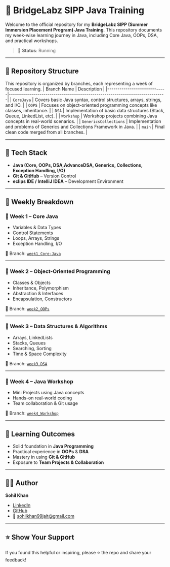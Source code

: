 # 🌉 BridgeLabz SIPP Java Training

Welcome to the official repository for my **BridgeLabz SIPP (Summer Immersion Placement Program) Java Training**. This repository documents my week-wise learning journey in Java, including Core Java, OOPs, DSA, and practical workshops.

> 📌 **Status**: Running

---

## 📁 Repository Structure

This repository is organized by branches, each representing a week of focused learning.
| Branch Name                  | Description                                                                 |
|-----------------------------|-----------------------------------------------------------------------------|
| `CoreJava`           | Covers basic Java syntax, control structures, arrays, strings, and I/O.     |
| `OOPS`                | Focuses on object-oriented programming concepts like classes, inheritance.  |
| `DSA`                 | Implementation of basic data structures (Stack, Queue, LinkedList, etc).    |
| `Workshop`            | Workshop projects combining Java concepts in real-world scenarios.          |
| `GenericsCollections` | Implementation and problems of Generics and Collections Framework in Java.               |
| `main`                      | Final clean code merged from all branches.                                  |

---

## 🚀 Tech Stack

- **Java (Core, OOPs, DSA,AdvanceDSA, Generics, Collections, Exception Handling, I/O)**
- **Git & GitHub** – Version Control
- **eclips IDE / IntelliJ IDEA** – Development Environment

---

## 📌 Weekly Breakdown

### 🔹 Week 1 – Core Java
- Variables & Data Types
- Control Statements
- Loops, Arrays, Strings
- Exception Handling, I/O

📂 Branch: [`week1_Core-Java`](https://github.com/sohil-khann/BridgeLabz-SIPP-Training/tree/week1_Core-Java)

---

### 🔹 Week 2 – Object-Oriented Programming
- Classes & Objects
- Inheritance, Polymorphism
- Abstraction & Interfaces
- Encapsulation, Constructors

📂 Branch: [`week2_OOPs`](https://github.com/sohil-khann/BridgeLabz-SIPP-Training/tree/week2_OOPs)

---

### 🔹 Week 3 – Data Structures & Algorithms
- Arrays, LinkedLists
- Stacks, Queues
- Searching, Sorting
- Time & Space Complexity

📂 Branch: [`week3_DSA`](https://github.com/sohil-khann/BridgeLabz-SIPP-Training/tree/week3_DSA)

---

### 🔹 Week 4 – Java Workshop
- Mini Projects using Java concepts
- Hands-on real-world coding
- Team collaboration & Git usage

📂 Branch: [`week4_Workshop`](https://github.com/sohil-khann/BridgeLabz-SIPP-Training/tree/week4_Workshop)

---

## 🧠 Learning Outcomes

- Solid foundation in **Java Programming**
- Practical experience in **OOPs** & **DSA**
- Mastery in using **Git & GitHub**
- Exposure to **Team Projects & Collaboration**

---

## 👨‍💻 Author

**Sohil Khan**  
- [LinkedIn](https://www.linkedin.com/in/sohil-khan-b39908251/)  
- [GitHub](https://github.com/sohil-khann)  
- 📧 sohilkhan99jait@gmail.com

---

## ⭐ Show Your Support

If you found this helpful or inspiring, please ⭐ the repo and share your feedback!
